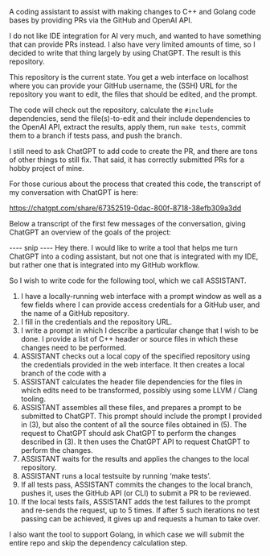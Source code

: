 A coding assistant to assist with making changes to C++ and Golang code bases
by providing PRs via the GitHub and OpenAI API.

I do not like IDE integration for AI very much, and wanted to have something
that can provide PRs instead. I also have very limited amounts of time, so 
I decided to write that thing largely by using ChatGPT. The result is this
repository.

This repository is the current state. You get a web interface on localhost
where you can provide your GitHub username, the (SSH) URL for the repository
you want to edit, the files that should be edited, and the prompt.

The code will check out the repository, calculate the `#include` dependencies, 
send the file(s)-to-edit and their include dependencies to the OpenAI API,
extract the results, apply them, run `make tests`, commit them to a branch if 
tests pass, and push the branch.

I still need to ask ChatGPT to add code to create the PR, and there are tons
of other things to still fix. That said, it has correctly submitted PRs for 
a hobby project of mine.

For those curious about the process that created this code, the transcript of
my conversation with ChatGPT is here:

https://chatgpt.com/share/67352519-0dac-800f-8718-38efb309a3dd

Below a transcript of the first few messages of the conversation, giving ChatGPT
an overview of the goals of the project:

---- snip ----
Hey there. I would like to write a tool that helps me turn ChatGPT into a coding assistant, but not one that is integrated with my IDE, but rather one that is integrated into my GitHub workflow.

So I wish to write code for the following tool, which we call ASSISTANT.

1. I have a locally-running web interface with a prompt window as well as a few fields where I can provide access credentials for a GitHub user, and the name of a GitHub repository.
2. I fill in the credentials and the repository URL.
3. I write a prompt in which I describe a particular change that I wish to be done. I provide a list of C++ header or source files in which these changes need to be performed.
4. ASSISTANT checks out a local copy of the specified repository using the credentials provided in the web interface. It then creates a local branch of the code with a 
5. ASSISTANT calculates the header file dependencies for the files in which edits need to be transformed, possibly using some LLVM / Clang tooling.
6. ASSISTANT assembles all these files, and prepares a prompt to be submitted to ChatGPT. This prompt should include the prompt I provided in (3), but also the content of all the source files obtained in (5). The request to ChatGPT should ask ChatGPT to perform the changes described in (3). It then uses the ChatGPT API to request ChatGPT to perform the changes.
7. ASSISTANT waits for the results and applies the changes to the local repository.
8. ASSISTANT runs a local testsuite by running ‘make tests’.
9. If all tests pass, ASSISTANT commits the changes to the local branch, pushes it, uses the GitHub API (or CLI) to submit a PR to be reviewed.
10. If the local tests fails, ASSISTANT adds the test failures to the prompt and re-sends the request, up to 5 times. If after 5 such iterations no test passing can be achieved, it gives up and requests a human to take over.

I also want the tool to support Golang, in which case we will submit the entire
repo and skip the dependency calculation step.


